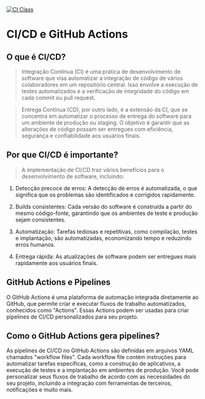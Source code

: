 [![CI Class](https://github.com/Pietro19/C214/blob/main/Laboratorio/C214-CI_CD-main/.github/workflows/ci.yml/badge.svg)](https://github.com/Inatel-Classes/C214-CI_CD/actions/workflows/ci.yml)

# CI/CD e GitHub Actions


## O que é CI/CD?
> Integração Contínua (CI) é uma prática de desenvolvimento de software que visa automatizar a integração de código de vários colaboradores em um repositório central. Isso envolve a execução de testes automatizados e a verificação de integridade do código em cada commit ou pull request.

> Entrega Contínua (CD), por outro lado, é a extensão da CI, que se concentra em automatizar o processo de entrega do software para um ambiente de produção ou staging. O objetivo é garantir que as alterações de código possam ser entregues com eficiência, segurança e confiabilidade aos usuários finais.


## Por que CI/CD é importante?

> A implementação de CI/CD traz vários benefícios para o desenvolvimento de software, incluindo:

1. Detecção precoce de erros: A detecção de erros é automatizada, o que significa que os problemas são identificados e corrigidos rapidamente.

2. Builds consistentes: Cada versão do software é construída a partir do mesmo código-fonte, garantindo que os ambientes de teste e produção sejam consistentes.

3. Automatização: Tarefas tediosas e repetitivas, como compilação, testes e implantação, são automatizadas, economizando tempo e reduzindo erros humanos.

4. Entrega rápida: As atualizações de software podem ser entregues mais rapidamente aos usuários finais.


## GitHub Actions e Pipelines
O GitHub Actions é uma plataforma de automação integrada diretamente ao GitHub, que permite criar e executar fluxos de trabalho automatizados, conhecidos como "Actions". Essas Actions podem ser usadas para criar pipelines de CI/CD personalizados para seu projeto.


## Como o GitHub Actions gera pipelines?
As pipelines de CI/CD no GitHub Actions são definidas em arquivos YAML chamados "workflow files". Cada workflow file contém instruções para automatizar tarefas específicas, como a construção de aplicativos, a execução de testes e a implantação em ambientes de produção.
Você pode personalizar seus fluxos de trabalho de acordo com as necessidades do seu projeto, incluindo a integração com ferramentas de terceiros, notificações e muito mais.